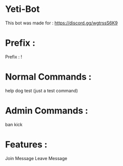 # Yeti-Bot
This bot was made for :
https://discord.gg/wgtrssS6K9


# Prefix :
Prefix : !

# Normal Commands :
help
dog
test (just a test command)

# Admin Commands :
ban
kick

# Features :
Join Message
Leave Message
